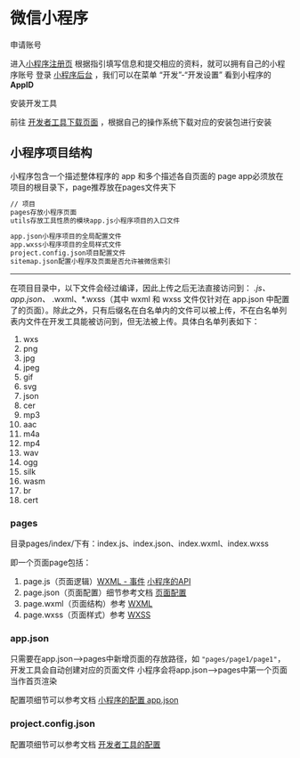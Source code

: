 # 微信小程序

申请账号

进入[小程序注册页](https://mp.weixin.qq.com/wxopen/waregister?action=step1) 根据指引填写信息和提交相应的资料，就可以拥有自己的小程序账号
登录 [小程序后台](https://mp.weixin.qq.com/) ，我们可以在菜单 “开发”-“开发设置” 看到小程序的 **AppID**

安装开发工具

前往 [开发者工具下载页面](https://developers.weixin.qq.com/miniprogram/dev/devtools/download.html) ，根据自己的操作系统下载对应的安装包进行安装

## 小程序项目结构

小程序包含一个描述整体程序的 app 和多个描述各自页面的 page
app必须放在项目的根目录下，page推荐放在pages文件夹下

```txt
// 项目
pages存放小程序页面
utils存放工具性质的模块app.js小程序项目的入口文件

app.json小程序项目的全局配置文件
app.wxss小程序项目的全局样式文件
project.config.json项目配置文件
sitemap.json配置小程序及页面是否允许被微信索引
```

---

在项目目录中，以下文件会经过编译，因此上传之后无法直接访问到： *.js、app.json、* .wxml、*.wxss（其中 wxml 和 wxss 文件仅针对在 app.json 中配置了的页面）。除此之外，只有后缀名在白名单内的文件可以被上传，不在白名单列表内文件在开发工具能被访问到，但无法被上传。具体白名单列表如下：

1. wxs
2. png
3. jpg
4. jpeg
5. gif
6. svg
7. json
8. cer
9. mp3
10. aac
11. m4a
12. mp4
13. wav
14. ogg
15. silk
16. wasm
17. br
18. cert

### pages

目录pages/index/下有：index.js、index.json、index.wxml、index.wxss

即一个页面page包括：

1. page.js（页面逻辑）[WXML - 事件](https://developers.weixin.qq.com/miniprogram/dev/framework/view/wxml/event.html) [小程序的API](https://developers.weixin.qq.com/miniprogram/dev/framework/app-service/api.html)
2. page.json（页面配置）细节参考文档 [页面配置](https://developers.weixin.qq.com/miniprogram/dev/framework/config.html#%E9%A1%B5%E9%9D%A2%E9%85%8D%E7%BD%AE)
3. page.wxml（页面结构）参考 [WXML](https://developers.weixin.qq.com/miniprogram/dev/framework/view/wxml/)
4. page.wxss（页面样式）参考 [WXSS](https://developers.weixin.qq.com/miniprogram/dev/framework/view/wxss.html)

### app.json

只需要在app.json-->pages中新增页面的存放路径，如 `"pages/page1/page1"`，开发工具会自动创建对应的页面文件
小程序会将app.json-->pages中第一个页面当作首页渲染

配置项细节可以参考文档 [小程序的配置 app.json](https://developers.weixin.qq.com/miniprogram/dev/framework/config.html)

### project.config.json

配置项细节可以参考文档 [开发者工具的配置](https://developers.weixin.qq.com/miniprogram/dev/devtools/projectconfig.html)
